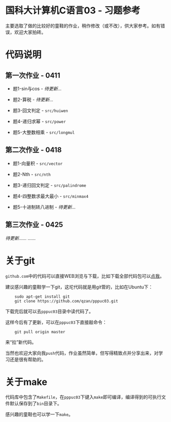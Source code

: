 # 国科大计算机C语言03 - 习题参考 #

主要选取了做的比较好的童鞋的作业，稍作修改（或不改），供大家参考。如有错误，欢迎大家拍砖。

# 代码说明 #

## 第一次作业 - 0411 ##

* 题1-sin与cos - *待更新…*

* 题2-算税 - *待更新…*

* 题3-回文判定 - `src/huiwen`

* 题4-递归求幂 - `src/power`

* 题5-大整数相乘 - `src/longmul`

## 第二次作业 - 0418 ##

* 题1-向量积 - `src/vector`

* 题2-Nth - `src/nth`

* 题3-递归回文判定 - `src/palindrome`

* 题4-四整数求最大最小 - `src/minmax4`

* 题5-十进制转八进制 - *待更新…*

## 第三次作业 - 0425 ##

*待更新…… ……*

# 关于git #

`github.com`中的代码可以直接WEB浏览与下载，比如下载全部代码包可以[点我](https://github.com/qzan/PPPuC03/archive/master.zip)。

建议感兴趣的童鞋学一下git，这坨代码就是用git管的，比如在Ubuntu下：

```
    sudo apt-get install git
    git clone https://github.com/qzan/pppuc03.git
```

下载完后就可以去`pppuc03`目录中读代码了。

这样今后有了更新，可以在`pppuc03`下直接敲命令：

```
    git pull origin master
```

来“拉”新代码。

当然也欢迎大家向我`push`代码，作业虽然简单，但写得精致点并分享出来，对学习还是很有帮助的。

# 关于make #

代码库中包含了`Makefile`，在`pppuc03`下键入`make`即可编译，编译得到的可执行文件默认保存到了`bin`目录下。

感兴趣的童鞋也可以学一下`make`。

